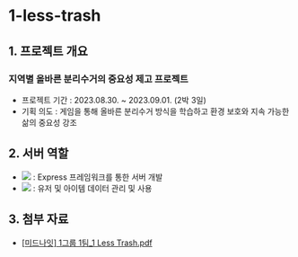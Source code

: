 # 1-less-trash
## 1. 프로젝트 개요
### 지역별 올바른 분리수거의 중요성 제고 프로젝트
- 프로젝트 기간 : 2023.08.30. ~ 2023.09.01. (2박 3일) 
- 기획 의도 : 게임을 통해 올바른 분리수거 방식을 학습하고 환경 보호와 지속 가능한 삶의 중요성 강조

## 2. 서버 역할
- <img src="https://img.shields.io/badge/Express.js-F7DF1E?style=flat&logo=javascript&logoColor=black"> : Express 프레임워크를 통한 서버 개발
- <img src="https://img.shields.io/badge/mysql-4479A1?style=flat&logo=mysql&logoColor=white"> : 유저 및 아이템 데이터 관리 및 사용

## 3. 첨부 자료
- [[미드나잇] 1그룹 1팀_1 Less Trash.pdf](https://github.com/mid-night-camp/1-less-trash/files/12503935/1.1._1.Less.Trash.pdf)
